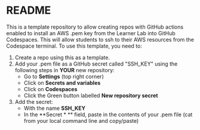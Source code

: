 # README
This is a template repository to allow creating repos with GitHub actions enabled to install an AWS .pem key from the Learner Lab into GitHub Codespaces. This will allow students to ssh to their AWS resources from the Codespace terminal. To use this template, you need to:

1. Create a repo using this as a template.
2. Add your .pem file as a GitHub secret called "SSH_KEY" using the following steps in **YOUR** new repository:
    - Go to **Settings** (top right corner)
    - Click on **Secrets and variables**
    - Click on **Codespaces**
    - Click the Green button labelled **New repository secret**
3. Add the secret:
    - With the name **SSH_KEY**
    - In the **Secret * ** field, paste in the contents of your .pem file (cat from your local command line and copy/paste)